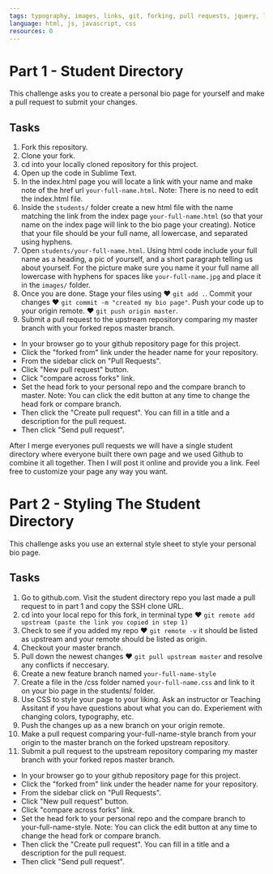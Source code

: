 ```yaml
---
tags: typography, images, links, git, forking, pull requests, jquery, layout, kids
language: html, js, javascript, css
resources: 0
---
```


# Part 1 - Student Directory

This challenge asks you to create a personal bio page for yourself and make a pull request to submit your changes.

## Tasks

1. Fork this repository.
2. Clone your fork.
3. cd into your locally cloned repository for this project.
4. Open up the code in Sublime Text.
5. In the index.html page you will locate a link with your name and make  note of the href url `your-full-name.html`. Note: There is no need to edit the index.html file.
6. Inside the `students/` folder create a new html file with the name matching the link from the index page `your-full-name.html` (so that your name on the index page will link to the bio page your creating). Notice that your file should be your full name, all lowercase, and separated using hyphens.
7. Open `students/your-full-name.html`. Using html code include your full name as a heading, a pic of yourself, and a short paragraph telling us about yourself. For the picture make sure you name it your full name all lowercase with hyphens for spaces like `your-full-name.jpg` and place it in the `images/` folder.
8. Once you are done. Stage your files using ♥ `git add .`. Commit your changes ♥ `git commit -m "created my bio page"`. Push your code up to your origin remote. ♥ `git push origin master`.
9. Submit a pull request to the upstream repository comparing my master branch with your forked repos master branch.

  * In your browser go to your github repository page for this project.
  * Click the "forked from" link under the header name for your repository.
  * From the sidebar click on "Pull Requests".
  * Click "New pull request" button.
  * Click "compare across forks" link.
  * Set the head fork to your personal repo and the compare branch to master. Note: You can click the edit button at any time to change the head fork or compare branch.
  * Then click the "Create pull request". You can fill in a title and a description for the pull request.
  * Then click "Send pull request".

After I merge everyones pull requests we will have a single student directory where everyone built there own page and we used Github to combine it all together. Then I will post it online and provide you a link. Feel free to customize your page any way you want.

# Part 2 - Styling The Student Directory

This challenge asks you use an external style sheet to style your personal bio page.

## Tasks

1. Go to github.com. Visit the student directory repo you last made a pull request to in part 1 and copy the SSH clone URL.
2. cd into your local repo for this fork, in terminal type ♥ `git remote add upstream (paste the link you copied in step 1)`
3. Check to see if you added my repo  ♥ `git remote -v` it should be listed as upstream and your remote should be listed as origin.
4. Checkout your master branch.
5. Pull down the newest changes ♥ `git pull upstream master` and resolve any conflicts if neccesary.
6. Create a new feature branch named `your-full-name-style`
7. Create a file in the /css folder named `your-full-name.css` and link to it on your bio page in the students/ folder.
8. Use CSS to style your page to your liking. Ask an instructor or Teaching Assitant if you have questions about what you can do. Experiement with changing colors, typography, etc.
9. Push the changes up as a new branch on your origin remote.
10. Make a pull request comparing your-full-name-style branch from your origin to the master branch on the forked upstream repository.
11. Submit a pull request to the upstream repository comparing my master branch with your forked repos master branch.

  * In your browser go to your github repository page for this project.
  * Click the "forked from" link under the header name for your repository.
  * From the sidebar click on "Pull Requests".
  * Click "New pull request" button.
  * Click "compare across forks" link.
  * Set the head fork to your personal repo and the compare branch to your-full-name-style. Note: You can click the edit button at any time to change the head fork or compare branch.
  * Then click the "Create pull request". You can fill in a title and a description for the pull request.
  * Then click "Send pull request".